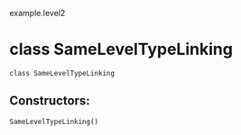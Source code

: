 example.level2
# class SameLevelTypeLinking

<pre><code class="language-scala" >class SameLevelTypeLinking</pre></code>
## Constructors:
<pre><code class="language-scala" >SameLevelTypeLinking()</pre></code>

